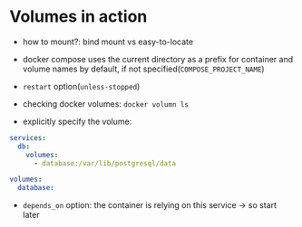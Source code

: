 # Volumes in action
- how to mount?: bind mount vs easy-to-locate
- docker compose uses the current directory as a prefix for container and volume names by default, if not specified(`COMPOSE_PROJECT_NAME`)
- `restart` option(`unless-stopped`)
- checking docker volumes: `docker volumn ls`

- explicitly specify the volume:

```yml
services:
  db:
    volumes:
      - database:/var/lib/postgresql/data

volumes:
  database:
```

- `depends_on` option: the container is relying on this service -> so start later
